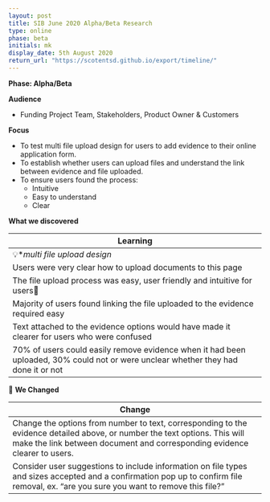 ```yaml
---
layout: post
title: SIB June 2020 Alpha/Beta Research
type: online
phase: beta
initials: mk
display_date: 5th August 2020
return_url: "https://scotentsd.github.io/export/timeline/"
---
```


**Phase: Alpha/Beta**

**Audience**
- Funding Project Team, Stakeholders, Product Owner & Customers

**Focus**
- To test multi file upload design for users to add evidence to their online application form.
- To establish whether users can upload files and understand the link between evidence and file uploaded.
- To ensure users found the process:
   - Intuitive
   - Easy to understand
   - Clear

**What we discovered**

| Learning
| ---
| 💡**multi file upload design*
| Users were very clear how to upload documents to this page
| The file upload process was easy, user friendly and intuitive for users
| Majority of users found linking the file uploaded to the evidence required easy
| Text attached to the evidence options would have made it clearer for users who were confused
| 70% of users could easily remove evidence when it had been uploaded, 30% could not or were unclear whether they had done it or not

🧰 **We Changed**  

| Change
| ---
| Change the options from number to text, corresponding to the evidence detailed above, or number the text options. This will make the link between document and corresponding evidence clearer to users.
| Consider user suggestions to include information on file types and sizes accepted and a confirmation pop up to confirm file removal, ex. “are you sure you want to remove this file?”


<!--more-->
